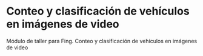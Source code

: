 # Conteo y clasificación de vehículos en imágenes de video
Módulo de taller para Fing. Conteo y clasificación de vehículos en imágenes de video
